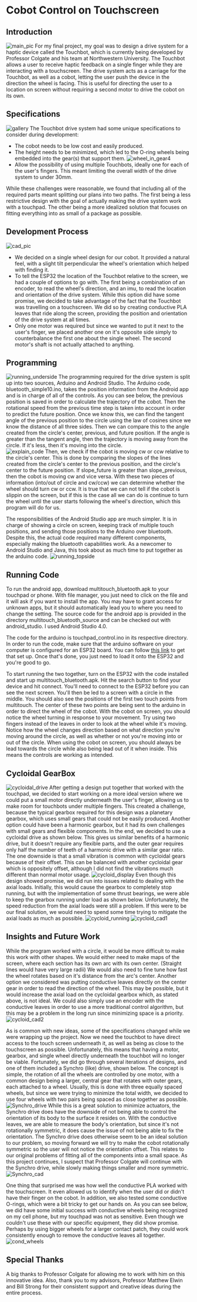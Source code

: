 # Cobot Control on Touchscreen

## Introduction
![main_pic](/images/main_pic2.jpg)
For my final project, my goal was to design a drive system for a haptic device called the Touchbot, which is currently being developed by Professor Colgate and his
team at Northwestern University.  The Touchbot allows a user to receive haptic feedback on a single finger
while they are interacting with a touchscreen.  The drive system acts as a carriage for the Touchbot, as well as a cobot, letting the user push
the device in the direction the wheel is facing.  This is useful for directing the user to a location on screen without requiring a second motor to drive the cobot on its own.

## Specifications
![gallery](/images/gallery.png)
The Touchbot drive system had some unique specifications to consider during development:
- The cobot needs to be low cost and easily produced.  
- The height needs to be minimized, which led to the O-ring wheels being embedded into the gear(s) that support them. 
![wheel_in_gear](/images/wheel_in_gear.png)4
- Allow the possibility of using multiple Touchbots, ideally one for each of the user's fingers.  This meant limiting the overall width of the drive system to under 30mm.  

While these challenges were reasonable, we found that including all of the required parts meant splitting our plans into two paths.  The first being a less restrictive design with the goal of actually making the drive system work with a touchpad.  The other being a more idealized solution that focuses on fitting everything into as small of a package as possible.


## Development Process
![cad_pic](/images/2_motor_cad.png)
- We decided on a single wheel design for our cobot. It provided a natural feel, with a slight tilt perpendicular the wheel's orientation which helped with finding it.  
- To tell the ESP32 the location of the Touchbot relative to the screen, we had a couple of options to go with.  The first being a combination of an encoder, to read the wheel's direction, and an imu, to read the location and orientation of the drive system.  While this option did have some promise, we decided to take advantage of the fact that the Touchbot was travelling on a touchscreen.  We did so by creating conductive PLA leaves that ride along the screen, providing the position and orientation of the drive system at all times.
- Only one motor was required but since we wanted to put it next to the user's finger, we placed another one on it's opposite side simply to counterbalance the first one about the single wheel.  The second motor's shaft is not actually attached to anything.

## Programming
![running_underside](/images/running_underside.gif)
The programming required for the drive system is split up into two sources, Arduino and Android Studio.  The Arduino code, bluetooth_simple10.ino, takes the position information from the Android app and is in charge of all of the controls.  As you can see below, the previous position is saved in order to calculate the trajectory of the cobot.  Then the rotational speed from the previous time step is taken into account in order to predict the future position.  Once we know this, we can find the tangent angle of the previous position to the circle using the law of cosines since we know the distance of all three sides.  Then we can compare this to the angle created from the circle's center, previous, and future position.  If the angle is greater than the tangent angle, then the trajectory is moving away from the circle.  If it's less, then it's moving into the circle.  
![explain_code](/images/explain_code.jpg)
Then, we check if the cobot is moving cw or ccw relative to the circle's center.  This is done by comparing the slopes of the lines created from the circle's center to the previous position, and the circle's center to the future position.  If slope_future is greater than slope_previous, then the cobot is moving cw and vice versa.  With these two pieces of information (into/out of circle and cw/ccw) we can determine whether the wheel should turn cw or ccw.  It is true that we can not tell if the cobot is slippin on the screen, but if this is the case all we can do is continue to turn the wheel until the user starts following the wheel's direction, which this program will do for us. 

The responsibilities of the Android Studio app are much simpler.  It is in charge of showing a circle on screen, keeping track of multiple touch positions, and sending those positions to the Arduino over bluetooth.  Despite this, the actual code required many different components, especially making the bluetooth capabilities work.  As a newcomer to Android Studio and Java, this took about as much time to put together as the arduino code.
![running_topside](/images/running_topside.gif)

## Running Code
To run the android app, download multitouch_bluetooth.apk to your touchpad or phone.  With file manager, you just need to click on the file and it will ask if you want to install the app.  You may have to grant access for unknown apps, but it should automatically lead you to where you need to change the setting.  The source code for the android app is provided in the directory multitouch_bluetooth_source and can be checked out with android_studio. I used Android Studio 4.0.

The code for the arduino is touchpad_control.ino in its respective directory.  In order to run the code, make sure that the arduino software on your computer is configured for an ESP32 board.  You can follow [this link](https://randomnerdtutorials.com/installing-the-esp32-board-in-arduino-ide-windows-instructions/) to get that set up.  Once that's done, you just need to load it onto the ESP32 and you're good to go.  

To start running the two together, turn on the ESP32 with the code installed and start up multitouch_bluetooth.apk.  Hit the search button to find your device and hit connect.  You'll need to connect to the ESP32 before you can see the next screen.  You'll then be led to a screen with a circle in the middle.  You should also see the positions of the first two touch points from multitouch.  The center of these two points are being sent to the arduino in order to direct the wheel of the cobot.  With the cobot on screen, you should notice the wheel turning in response to your movement.  Try using two fingers instead of the leaves in order to look at the wheel while it's moving.  Notice how the wheel changes direction based on what direction you're moving around the circle, as well as whether or not you're moving into or out of the circle.  When using the cobot on screen, you should always be lead towards the circle while also being lead out of it when inside.  This means the controls are working as intended.  


## Cycloidal GearBox
![cycloidal_drive](/images/cycloidal_drive.gif)
After getting a design put together that worked with the touchpad, we decided to start working on a more ideal version where we could put a small motor directly underneath the user's finger, allowing us to make room for touchbots under multiple fingers. This created a challenge, because the typical gearbox required for this design was a planetary gearbox, which uses small gears that could not be easily produced.  Another option could have been a harmonic gearbox, but it had its own challenges with small gears and flexible components.  In the end, we decided to use a cycloidal drive as shown below.  This gives us similar benefits of a harmonic drive, but it doesn't require any flexible parts, and the outer gear requires only half the number of teeth of a harmonic drive with a similar gear ratio.  The one downside is that a small vibration is common with cycloidal gears because of their offset.  This can be balanced with another cycloidal gear which is oppositely offset, although I did not find the vibrations much different than normal motor usage.
![cycloid_display](/images/cycloid_display.gif)
Even though this design showed promise, we did run into issues related to dealing with the axial loads.  Initially, this would cause the gearbox to completely stop running, but with the implementation of some thrust bearings, we were able to keep the gearbox running under load as shown below.  Unfortunately, the speed reduction from the axial loads were still a problem.  If this were to be our final solution, we would need to spend some time trying to mitigate the axial loads as much as possible.
![cycloid_running](/images/cycloid_running.gif)
![cycloid_cad1](/images/cycloid_cad1.png)


## Insights and Future Work
While the program worked with a circle, it would be more difficult to make this work with other shapes.  We would either need to make maps of the screen, where each section has its own arc with its own center.  (Straight lines would have very large radii)  We would also need to fine tune how fast the wheel rotates based on it's distance from the arc's center. Another option we considered was putting conductive leaves directly on the center gear in order to read the direction of the wheel.  This may be possible, but it would increase the axial load on the cycloidal gearbox which, as stated above, is not ideal.  We could also simply use an encoder with the conductive leaves in order to use a more traditional control algorithm, but this may be a problem in the long run since minimizing space is a priority.
![cycloid_cad2](/images/cycloid_cad2.png)

As is common with new ideas, some of the specifications changed while we were wrapping up the project.  Now we need the touchbot to have direct access to the touch screen underneath it, as well as being as close to the touchscreen as possible.  Unfortunately, this means that having a motor, gearbox, and single wheel directly underneath the touchbot will no longer be viable.  Fortunately, we did go through several iterations of designs, and one of them included a Synchro (like) drive, shown below.  The concept is simple, the rotation of all the wheels are controlled by one motor, with a common design being a larger, central gear that rotates with outer gears, each attached to a wheel.  Usually, this is done with three equally spaced wheels, but since we were trying to minimize the total width, we decided to use four wheels with two pairs being spaced as close together as possible.
![Synchro_drive](/images/synchro_drive.gif)
While this is a great solution to minimize actuators, the Synchro drive does have the downside of not being able to control the orientation of its body to the surface it resides on.  With the conductive leaves, we are able to measure the body's orientation, but since it's not rotationally symmetric, it does cause the issue of not being able to fix the orientation.  The Synchro drive does otherwise seem to be an ideal solution to our problem, so moving forward we will try to make the cobot rotationally symmetric so the user will not notice the orientation offset.  This relates to our original problems of fitting all of the components into a small space. As this project continues, I suspect that Professor Colgate will continue with the Synchro drive, while slowly making things smaller and more symmetric.
![Synchro_cad](/images/synchro_cad.png)

One thing that surprised me was how well the conductive PLA worked with the touchscreen.  It even allowed us to identify when the user did or didn't have their finger on the cobot.  In addition, we also tested some conductive O-rings, which were a bit tricky to get our hands on.  As you can see below, we did have some initial success with conductive wheels being recognized on my cell phone, but my touchpad was not as sensitive.  Even though we couldn't use these with our specific equipment, they did show promise.  Perhaps by using bigger wheels for a larger contact patch, they could work consistently enough to remove the conductive leaves all together.  
![cond_wheels](/images/cond_wheels.gif)

## Special Thanks
A big thanks to Professor Colgate for allowing me to work with him on this innovative idea.  Also, thank you to my advisors, Professor Matthew Elwin and Bill Strong for their consistent support and creative ideas during the entire process.

